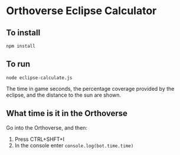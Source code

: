 # Orthoverse Eclipse Calculator

## To install
`npm install`

## To run
`node eclipse-calculate.js`

The time in game seconds, the percentage coverage provided by the eclipse, and the distance to the sun are shown.

## What time is it in the Orthoverse
Go into the Orthoverse, and then:
1. Press CTRL+SHFT+I
2. In the console enter `console.log(bot.time.time)`
